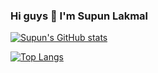 ### Hi guys 👋 I'm Supun Lakmal

[![Supun's GitHub stats](https://github-readme-stats.vercel.app/api?username=supun156)](https://supun156.github.io/)

[![Top Langs](https://github-readme-stats.vercel.app/api/top-langs/?username=supun156&langs_count=8)](https://supun156.github.io/)
<!--
**supun156/supun156** is a ✨ _special_ ✨ repository because its `README.md` (this file) appears on your GitHub profile.

Here are some ideas to get you started:

- 🔭 I’m currently working on ...
- 🌱 I’m currently learning ...
- 👯 I’m looking to collaborate on ...
- 🤔 I’m looking for help with ...
- 💬 Ask me about ...
- 📫 How to reach me: ...
- 😄 Pronouns: ...
- ⚡ Fun fact: ...
-->

